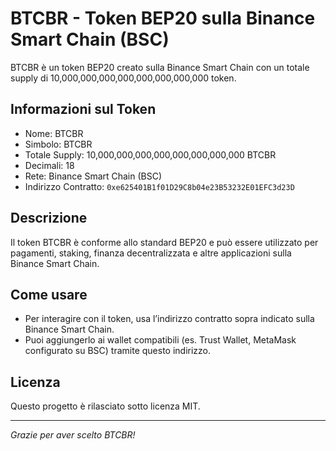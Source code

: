 # BTCBR - Token BEP20 sulla Binance Smart Chain (BSC)

BTCBR è un token BEP20 creato sulla Binance Smart Chain con un totale supply di 10,000,000,000,000,000,000,000,000 token.

## Informazioni sul Token

- Nome: BTCBR
- Simbolo: BTCBR
- Totale Supply: 10,000,000,000,000,000,000,000,000 BTCBR
- Decimali: 18
- Rete: Binance Smart Chain (BSC)
- Indirizzo Contratto: `0xe625401B1f01D29C8b04e23B53232E01EFC3d23D`

## Descrizione

Il token BTCBR è conforme allo standard BEP20 e può essere utilizzato per pagamenti, staking, finanza decentralizzata e altre applicazioni sulla Binance Smart Chain.

## Come usare

- Per interagire con il token, usa l’indirizzo contratto sopra indicato sulla Binance Smart Chain.
- Puoi aggiungerlo ai wallet compatibili (es. Trust Wallet, MetaMask configurato su BSC) tramite questo indirizzo.

## Licenza

Questo progetto è rilasciato sotto licenza MIT.

---

*Grazie per aver scelto BTCBR!*
